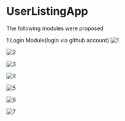 # UserListingApp

The following modules were proposed

1 Login Module(login via github account)
![1](https://user-images.githubusercontent.com/43025057/117055342-ae5c7200-ad38-11eb-9d23-1bc3202140a8.jpg)

![2](https://user-images.githubusercontent.com/43025057/117055721-190dad80-ad39-11eb-94cd-2acca8a3d608.jpg)

![3](https://user-images.githubusercontent.com/43025057/117055726-1ad77100-ad39-11eb-80ff-2fb5c5f50b2d.jpg)

![4](https://user-images.githubusercontent.com/43025057/117055731-1b700780-ad39-11eb-96cd-bfe0d478cdb7.jpg)

![5](https://user-images.githubusercontent.com/43025057/117055733-1c089e00-ad39-11eb-8838-f0eba7117959.jpg)

![6](https://user-images.githubusercontent.com/43025057/117055735-1ca13480-ad39-11eb-9e69-47276e82e4d0.jpg)

![7](https://user-images.githubusercontent.com/43025057/117055738-1dd26180-ad39-11eb-9bf2-49ee2c90d320.jpg)
